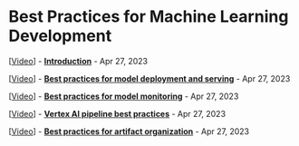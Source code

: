 # Best Practices for Machine Learning Development

[<a class="reference external" href="https://www.youtube.com/watch?v=1gi0oZHfD94" target="_blank">Video</a>] - **[Introduction](intro.md)** - Apr 27, 2023

[<a class="reference external" href="https://www.youtube.com/watch?v=gxUntJeqO-8" target="_blank">Video</a>] - **[Best practices for model deployment and serving](best_practices_for_model_deployment_and_serving.md)** - Apr 27, 2023

[<a class="reference external" href="https://www.youtube.com/watch?v=koxD3PhmSUs" target="_blank">Video</a>] - **[Best practices for model monitoring](best_practices_for_model_monitoring.md)** - Apr 27, 2023

[<a class="reference external" href="https://www.youtube.com/watch?v=s_2WSukPS8c" target="_blank">Video</a>] - **[Vertex AI pipeline best practices](vertex_ai_pipeline_best_practices.md)** - Apr 27, 2023

[<a class="reference external" href="https://www.youtube.com/watch?v=Pp730pzcG6A" target="_blank">Video</a>] - **[Best practices for artifact organization](best_practices_for_artifact_organization.md)** - Apr 27, 2023
